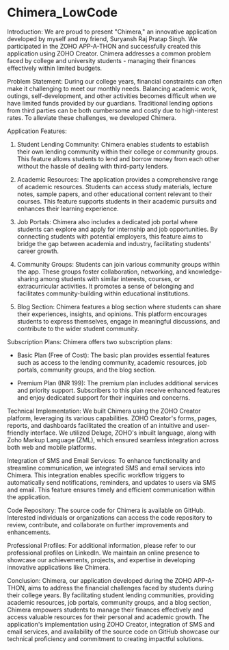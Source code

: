 # Chimera_LowCode
Introduction:
We are proud to present "Chimera," an innovative application developed by myself and my friend, Suryansh Raj Pratap Singh. We participated in the ZOHO APP-A-THON and successfully created this application using ZOHO Creator. Chimera addresses a common problem faced by college and university students - managing their finances effectively within limited budgets.

Problem Statement:
During our college years, financial constraints can often make it challenging to meet our monthly needs. Balancing academic work, outings, self-development, and other activities becomes difficult when we have limited funds provided by our guardians. Traditional lending options from third parties can be both cumbersome and costly due to high-interest rates. To alleviate these challenges, we developed Chimera.

Application Features:
1. Student Lending Community: Chimera enables students to establish their own lending community within their college or community groups. This feature allows students to lend and borrow money from each other without the hassle of dealing with third-party lenders.

2. Academic Resources: The application provides a comprehensive range of academic resources. Students can access study materials, lecture notes, sample papers, and other educational content relevant to their courses. This feature supports students in their academic pursuits and enhances their learning experience.

3. Job Portals: Chimera also includes a dedicated job portal where students can explore and apply for internship and job opportunities. By connecting students with potential employers, this feature aims to bridge the gap between academia and industry, facilitating students' career growth.

4. Community Groups: Students can join various community groups within the app. These groups foster collaboration, networking, and knowledge-sharing among students with similar interests, courses, or extracurricular activities. It promotes a sense of belonging and facilitates community-building within educational institutions.

5. Blog Section: Chimera features a blog section where students can share their experiences, insights, and opinions. This platform encourages students to express themselves, engage in meaningful discussions, and contribute to the wider student community.

Subscription Plans:
Chimera offers two subscription plans:

- Basic Plan (Free of Cost): The basic plan provides essential features such as access to the lending community, academic resources, job portals, community groups, and the blog section.

- Premium Plan (INR 199): The premium plan includes additional services and priority support. Subscribers to this plan receive enhanced features and enjoy dedicated support for their inquiries and concerns.

Technical Implementation:
We built Chimera using the ZOHO Creator platform, leveraging its various capabilities. ZOHO Creator's forms, pages, reports, and dashboards facilitated the creation of an intuitive and user-friendly interface. We utilized Deluge, ZOHO's inbuilt language, along with Zoho Markup Language (ZML), which ensured seamless integration across both web and mobile platforms.

Integration of SMS and Email Services:
To enhance functionality and streamline communication, we integrated SMS and email services into Chimera. This integration enables specific workflow triggers to automatically send notifications, reminders, and updates to users via SMS and email. This feature ensures timely and efficient communication within the application.

Code Repository:
The source code for Chimera is available on GitHub. Interested individuals or organizations can access the code repository to review, contribute, and collaborate on further improvements and enhancements.

Professional Profiles:
For additional information, please refer to our professional profiles on LinkedIn. We maintain an online presence to showcase our achievements, projects, and expertise in developing innovative applications like Chimera.

Conclusion:
Chimera, our application developed during the ZOHO APP-A-THON, aims to address the financial challenges faced by students during their college years. By facilitating student lending communities, providing academic resources, job portals, community groups, and a blog section, Chimera empowers students to manage their finances effectively and access valuable resources for their personal and academic growth. The application's implementation using ZOHO Creator, integration of SMS and email services, and availability of the source code on GitHub showcase our technical proficiency and commitment to creating impactful solutions.
